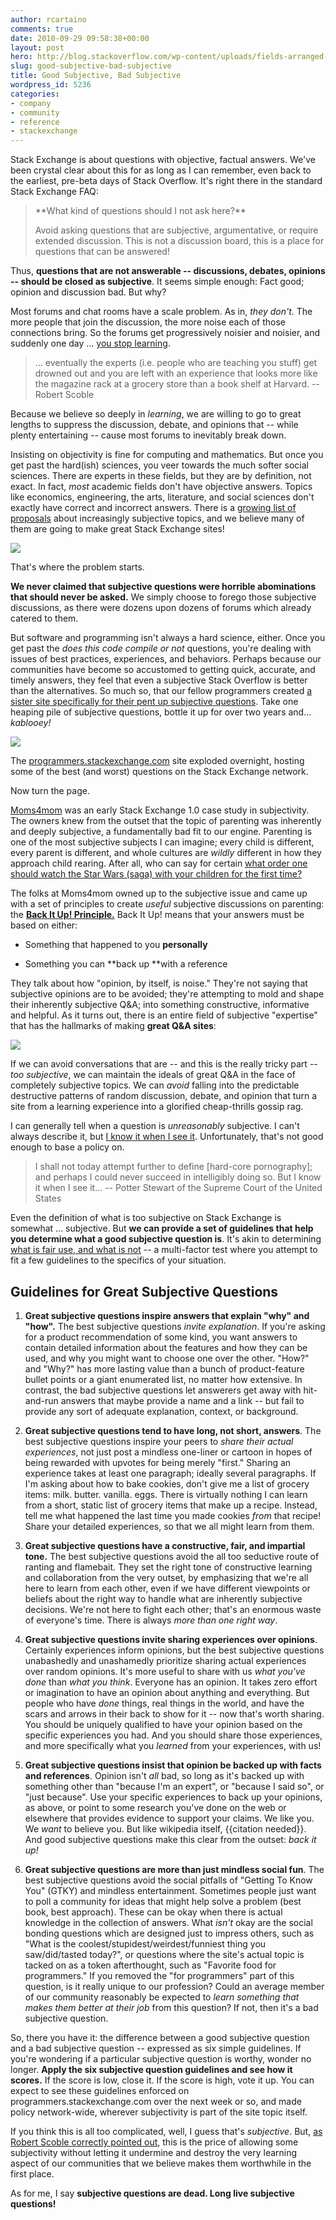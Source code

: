 ```yaml
---
author: rcartaino
comments: true
date: 2010-09-29 09:58:38+00:00
layout: post
hero: http://blog.stackoverflow.com/wp-content/uploads/fields-arranged-by-purity.png
slug: good-subjective-bad-subjective
title: Good Subjective, Bad Subjective
wordpress_id: 5236
categories:
- company
- community
- reference
- stackexchange
---
```


Stack Exchange is about questions with objective, factual answers. We've been crystal clear about this for as long as I can remember, even back to the earliest, pre-beta days of Stack Overflow. It's right there in the standard Stack Exchange FAQ:



<blockquote>
**What kind of questions should I not ask here?**

Avoid asking questions that are subjective, argumentative, or require extended discussion. This is not a discussion board, this is a place for questions that can be answered!
</blockquote>



Thus, **questions that are not answerable -- discussions, debates, opinions -- should be closed as subjective**. It seems simple enough: Fact good; opinion and discussion bad. But why?

Most forums and chat rooms have a scale problem. As in, _they don't_. The more people that join the discussion, the more noise each of those connections bring. So the forums get progressively noisier and noisier, and suddenly one day … [you stop learning](http://scobleizer.com/2009/11/02/the-chat-roomforum-problem-an-apology-to-technosailor/).



<blockquote>... eventually the experts (i.e. people who are teaching you stuff) get drowned out and you are left with an experience that looks more like the magazine rack at a grocery store than a book shelf at Harvard. -- Robert Scoble</blockquote>



Because we believe so deeply in _learning_, we are willing to go to great lengths to suppress the discussion, debate, and opinions that -- while plenty entertaining -- cause most forums to inevitably break down.

Insisting on objectivity is fine for computing and mathematics. But once you get past the hard(ish) sciences, you veer towards the much softer social sciences. There are experts in these fields, but they are by definition, not exact. In fact, _most_ academic fields don't have objective answers. Topics like economics, engineering, the arts, literature, and social sciences don't exactly have correct and incorrect answers. There is a [growing list of proposals](http://area51.stackexchange.com/?tab=hot) about increasingly subjective topics, and we believe many of them are going to make great Stack Exchange sites!

[![](http://blog.stackoverflow.com/wp-content/uploads/fields-arranged-by-purity.png)](http://xkcd.com/435/)

That's where the problem starts.

**We never claimed that subjective questions were horrible abominations that should never be asked.** We simply choose to forego those subjective discussions, as there were dozens upon dozens of forums which already catered to them.

But software and programming isn't always a hard science, either. Once you get past the _does this code compile or not_ questions, you're dealing with issues of best practices, experiences, and behaviors. Perhaps because our communities have become so accustomed to getting quick, accurate, and timely answers, they feel that even a subjective Stack Overflow is better than the alternatives. So much so, that our fellow programmers created [a sister site specifically for their pent up subjective questions](http://programmers.stackexchange.com). Take one heaping pile of subjective questions, bottle it up for over two years and… _kablooey!_

[
![](/blog/images/wordpress/programmers-se.png)
](http://programmers.stackexchange.com)

The [programmers.stackexchange.com](http://programmers.stackexchange.com/) site exploded overnight, hosting some of the best (and worst) questions on the Stack Exchange network. 

Now turn the page.

[Moms4mom](http://moms4mom.com/) was an early Stack Exchange 1.0 case study in subjectivity. The owners knew from the outset that the topic of parenting was inherently and deeply subjective, a fundamentally bad fit to our engine. Parenting is one of the most subjective subjects I can imagine; every child is different, every parent is different, and whole cultures are _wildly_ different in how they approach child rearing. After all, who can say for certain [what order one should watch the Star Wars (saga) with your children for the first time?](http://moms4mom.com/questions/161/what-order-should-i-watch-the-star-wars-saga-with-my-children-for-the-first-tim)

The folks at Moms4mom owned up to the subjective issue and came up with a set of principles to create _useful_ subjective discussions on parenting: the [**Back It Up! Principle.**](http://moms4mom.com/back-it-up) Back It Up! means that your answers must be based on either:




	
  * Something that happened to you **personally**

	
  * Something you can **back up **with a reference



They talk about how "opinion, by itself, is noise." They're not saying that subjective opinions are to be avoided; they're attempting to mold  and shape their inherently subjective Q&A; into something constructive, informative and helpful. As it turns out, there is an entire field of subjective "expertise" that has the hallmarks of making **great Q&A sites**:

![](/blog/images/wordpress/screenshot-0.png)

If we can avoid conversations that are -- and this is the really tricky part -- _too subjective_, we can maintain the ideals of great Q&A in the face of completely subjective topics. We can _avoid_ falling into the predictable destructive patterns of random discussion, debate, and opinion that turn a site from a learning experience into a glorified cheap-thrills gossip rag.

I can generally tell when a question is _unreasonably_ subjective. I can't always describe it, but [I know it when I see it](http://en.wikipedia.org/wiki/I_know_it_when_I_see_it). Unfortunately, that's not good enough to base a policy on.



<blockquote>
I shall not today attempt further to define [hard-core pornography]; and perhaps I could never succeed in intelligibly doing so. But I know it when I see it...  -- Potter Stewart of the Supreme Court of the United States
</blockquote>



Even the definition of what is too subjective on Stack Exchange is somewhat ... subjective. But **we can provide a set of guidelines that help you determine what a good subjective question is**. It's akin to determining [what is fair use, and what is not](http://en.wikipedia.org/wiki/Fair_use) -- a multi-factor test where you attempt to fit a few guidelines to the specifics of your situation.



## Guidelines for Great Subjective Questions








  1. **Great subjective questions inspire answers that explain "why" and "how".** The best subjective questions _invite explanation_. If you're asking for a product recommendation of some kind, you want answers to contain detailed information about the features and how they can be used, and why you might want to choose one over the other. "How?" and "Why?" has more lasting value than a bunch of product-feature bullet points or a giant enumerated list, no matter how extensive. In contrast, the bad subjective questions let answerers get away with hit-and-run answers that maybe provide a name and a link -- but fail to provide any sort of adequate explanation, context, or background.




  2. **Great subjective questions tend to have long, not short, answers**. The best subjective questions inspire your peers to _share their actual experiences_, not just post a mindless one-liner or cartoon in hopes of being rewarded with upvotes for being merely "first." Sharing an experience takes at least one paragraph; ideally several paragraphs. If I'm asking about how to bake cookies, don't give me a list of grocery items: milk. butter. vanilla. eggs. There is virtually nothing I can learn from a short, static list of grocery items that make up a recipe. Instead, tell me what happened the last time you made cookies _from_ that recipe! Share your detailed experiences, so that we all might learn from them.




  3. **Great subjective questions have a constructive, fair, and impartial tone.** The best subjective questions avoid the all too seductive route of ranting and flamebait. They set the right tone of constructive learning and collaboration from the very outset, by emphasizing that we're all here to learn from each other, even if we have different viewpoints or beliefs about the right way to handle what are inherently subjective decisions. We're not here to fight each other; that's an enormous waste of everyone's time. There is always _more than one right way_. 




  4. **Great subjective questions invite sharing experiences over opinions**. Certainly experiences inform opinions, but the best subjective questions unabashedly and unashamedly prioritize sharing actual experiences over random opinions. It's more useful to share with us _what you've done_ than _what you think_. Everyone has an opinion. It takes zero effort or imagination to have an opinion about anything and everything. But people who have _done_ things, real things in the world, and have the scars and arrows in their back to show for it -- now that's worth sharing. You should be uniquely qualified to have your opinion based on the specific experiences you had. And you should share those experiences, and more specifically what you _learned_ from your experiences, with us!




  5. **Great subjective questions insist that opinion be backed up with facts and references**. Opinion isn't _all_ bad, so long as it's backed up with something other than "because I'm an expert", or "because I said so", or "just because". Use your specific experiences to back up your opinions, as above, or point to some research you've done on the web or elsewhere that provides evidence to support your claims. We like you. We _want_ to believe you. But like wikipedia itself, {{citation needed}}. And good subjective questions make this clear from the outset: _back it up!_




  6. **Great subjective questions are more than just mindless social fun**. The best subjective questions avoid the social pitfalls of "Getting To Know You" (GTKY) and mindless entertainment. Sometimes people just want to poll a community for ideas that might help solve a problem (best book, best approach). These can be okay when there is actual knowledge in the collection of answers. What _isn't_ okay are the social bonding questions which are designed just to impress others, such as "What is the coolest/stupidest/weirdest/funniest thing you saw/did/tasted today?", or questions where the site's actual topic is tacked on as a token afterthought, such as "Favorite food for programmers." If you removed the "for programmers" part of this question, is it really unique to our profession? Could an average member of our community reasonably be expected to _learn something that makes them better at their job_ from this question?  If not, then it's a bad subjective question.





So, there you have it: the difference between a good subjective question and a bad subjective question -- expressed as six simple guidelines. If you're wondering if a particular subjective question is worthy, wonder no longer. **Apply the six subjective question guidelines and see how it scores.** If the score is low, close it. If the score is high, vote it up. You can expect to see these guidelines enforced on programmers.stackexchange.com over the next week or so, and made policy network-wide, wherever subjectivity is part of the site topic itself.

If you think this is all too complicated, well, I guess that's _subjective_. But, [as Robert Scoble correctly pointed out](http://scobleizer.com/2009/11/02/the-chat-roomforum-problem-an-apology-to-technosailor/), this is the price of allowing some subjectivity without letting it undermine and destroy the very learning aspect of our communities that we believe makes them worthwhile in the first place.

As for me, I say **subjective questions are dead. Long live subjective questions!**
